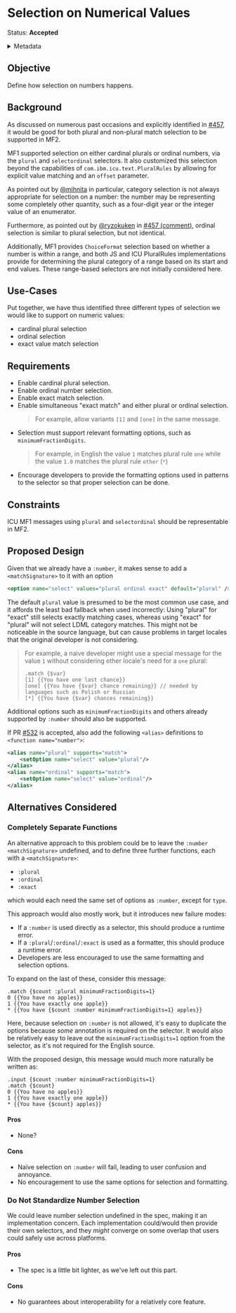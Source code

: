 # Selection on Numerical Values

Status: **Accepted**

<details>
	<summary>Metadata</summary>
	<dl>
		<dt>Contributors</dt>
		<dd>@eemeli</dd>
		<dt>First proposed</dt>
		<dd>2023-09-06</dd>
		<dt>Pull Request</dt>
		<dd><a href="https://github.com/unicode-org/message-format-wg/pull/471">#471</a></dd>
	</dl>
</details>

## Objective

Define how selection on numbers happens.

## Background

As discussed on numerous past occasions and explicitly identified in
<a href="https://github.com/unicode-org/message-format-wg/pull/457">#457</a>,
it would be good for both plural and non-plural match selection to be supported in MF2.

MF1 supported selection on either cardinal plurals or ordinal numbers,
via the `plural` and `selectordinal` selectors.
It also customized this selection beyond the capabilities of `com.ibm.icu.text.PluralRules`
by allowing for explicit value matching and an `offset` parameter.

As pointed out by <a href="https://github.com/mihnita">@mihnita</a> in particular,
category selection is not always appropriate for selection on a number:
the number may be representing some completely other quantity,
such as a four-digit year or the integer value of an enumerator.

Furthermore, as pointed out by <a href="https://github.com/ryzokuken">@ryzokuken</a>
in <a href="https://github.com/unicode-org/message-format-wg/pull/457#discussion_r1307443288">#457 (comment)</a>,
ordinal selection is similar to plural selection, but not identical.

Additionally,
MF1 provides `ChoiceFormat` selection based on whether a number is within a range,
and both JS and ICU PluralRules implementations provide for determining the plural category
of a range based on its start and end values.
These range-based selectors are not initially considered here.

## Use-Cases

Put together, we have thus identified three different types of selection
we would like to support on numeric values:

- cardinal plural selection
- ordinal selection
- exact value match selection

## Requirements

- Enable cardinal plural selection.
- Enable ordinal number selection.
- Enable exact match selection.
- Enable simultaneous "exact match" and either plural or ordinal selection.
  > For example, allow variants `[1]` and `[one]` in the same message.
- Selection must support relevant formatting options, such as `minimumFractionDigits`.
  > For example, in English the value `1` matches plural rule `one` while the value `1.0`
  > matches the plural rule `other` (`*`)
- Encourage developers to provide the formatting options used in patterns to the selector
  so that proper selection can be done.

## Constraints

ICU MF1 messages using `plural` and `selectordinal` should be representable in MF2.

## Proposed Design

Given that we already have a `:number`,
it makes sense to add a `<matchSignature>` to it with an option

```xml
<option name="select" values="plural ordinal exact" default="plural" />
```

The default `plural` value is presumed to be the most common use case,
and it affords the least bad fallback when used incorrectly:
Using "plural" for "exact" still selects exactly matching cases,
whereas using "exact" for "plural" will not select LDML category matches.
This might not be noticeable in the source language,
but can cause problems in target locales that the original developer is not considering.

> For example, a naive developer might use a special message for the value `1` without
> considering other locale's need for a `one` plural:
>```
> .match {$var}
> [1] {{You have one last chance}}
> [one] {{You have {$var} chance remaining}} // needed by languages such as Polish or Russian
> [*] {{You have {$var} chances remaining}}
>```

Additional options such as `minimumFractionDigits` and others already supported by `:number`
should also be supported.

If PR [#532](https://github.com/unicode-org/message-format-wg/pull/532) is accepted,
also add the following `<alias>` definitions to `<function name="number">`:

```xml
<alias name="plural" supports="match">
	<setOption name="select" value="plural"/>
</alias>
<alias name="ordinal" supports="match">
	<setOption name="select" value="ordinal"/>
</alias>
```

## Alternatives Considered

### Completely Separate Functions

An alternative approach to this problem could be to leave the `:number` `<matchSignature>` undefined,
and to define three further functions, each with a `<matchSignature>`:

- `:plural`
- `:ordinal`
- `:exact`

which would each need the same set of options as `:number`, except for `type`.

This approach would also mostly work, but it introduces new failure modes:

- If a `:number` is used directly as a selector, this should produce a runtime error.
- If a `:plural`/`:ordinal`/`:exact` is used as a formatter, this should produce a runtime error.
- Developers are less encouraged to use the same formatting and selection options.

To expand on the last of these,
consider this message:

```
.match {$count :plural minimumFractionDigits=1}
0 {{You have no apples}}
1 {{You have exactly one apple}}
* {{You have {$count :number minimumFractionDigits=1} apples}}
```

Here, because selection on `:number` is not allowed,
it's easy to duplicate the options because _some_ annotation is required on the selector.
It would also be relatively easy to leave out the `minimumFractionDigits=1` option from the selector,
as it's not required for the English source.

With the proposed design, this message would much more naturally be written as:

```
.input {$count :number minimumFractionDigits=1}
.match {$count}
0 {{You have no apples}}
1 {{You have exactly one apple}}
* {{You have {$count} apples}}
```

#### Pros

- None?

#### Cons

- Naïve selection on `:number` will fail, leading to user confusion and annoyance.
- No encouragement to use the same options for selection and formatting.

### Do Not Standardize Number Selection

We could leave number selection undefined in the spec, making it an implementation concern.
Each implementation could/would then provide their own selectors,
and they _might_ converge on some overlap that users could safely use across platforms.

#### Pros

- The spec is a little bit lighter, as we've left out this part.

#### Cons

- No guarantees about interoperability for a relatively core feature.
